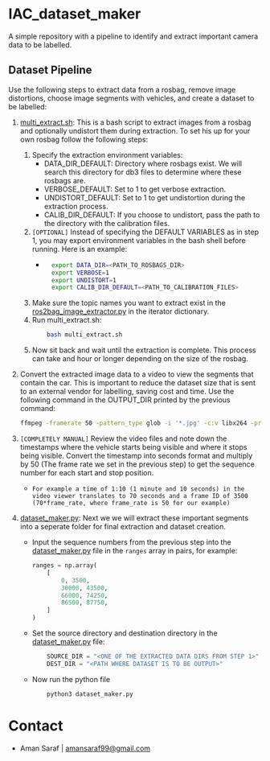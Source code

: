 # IAC_dataset_maker
A simple repository with a pipeline to identify and extract important camera data to be labelled.

## Dataset Pipeline
Use the following steps to extract data from a rosbag, remove image distortions, choose image segments with vehicles, and create a dataset to be labelled:
1. [multi_extract.sh](multi_extract.sh): This is a bash script to extract images from a rosbag and optionally undistort them during extraction. To set his up for your own rosbag follow the following steps:
    1. Specify the extraction environment variables:
        * DATA_DIR_DEFAULT: Directory where rosbags exist. We will search this directory for db3 files to determine where these rosbags are. 
        * VERBOSE_DEFAULT: Set to 1 to get verbose extraction.
        * UNDISTORT_DEFAULT: Set to 1 to get undistortion during the extraction process.
        * CALIB_DIR_DEFAULT: If you choose to undistort, pass the path to the directory with the calibration files.
    2. `[OPTIONAL]` Instead of specifying the DEFAULT VARIABLES as in step 1, you may export environment variables in the bash shell before running. Here is an example:
        * ```bash
            export DATA_DIR=<PATH_TO_ROSBAGS_DIR>
            export VERBOSE=1
            export UNDISTORT=1
            export CALIB_DIR_DEFAULT=<PATH_TO_CALIBRATION_FILES>
            ```
    3. Make sure the topic names you want to extract exist in the [ros2bag_image_extractor.py](ros2bag_image_extractor.py) in the iterator dictionary.
    4. Run multi_extract.sh:
        ```bash
            bash multi_extract.sh
        ```
    5. Now sit back and wait until the extraction is complete. This process can take and hour or longer depending on the size of the rosbag.

2. Convert the extracted image data to a video to view the segments that contain the car. This is important to reduce the dataset size that is sent to an external vendor for labelling, saving cost and time. Use the following command in the OUTPUT_DIR printed by the previous command:
    ```bash
    ffmpeg -framerate 50 -pattern_type glob -i '*.jpg' -c:v libx264 -profile:v high -crf 20 -pix_fmt yuv420p <NAME_AND_PATH_OF_VIDEO_FILE_OUTPUT.mp4>
    ```
3. `[COMPLETELY MANUAL]` Review the video files and note down the timestamps where the vehicle starts being visible and where it stops being visible. Convert the timestamp into seconds format and multiply by 50 (The frame rate we set in the previous step) to get the sequence number for each start and stop position. 
    - `For example a time of 1:10 (1 minute and 10 seconds) in the video viewer translates to 70 seconds and a frame ID of 3500 (70*frame_rate, where frame_rate is 50 for our example)`
4. [dataset_maker.py](dataset_maker.py): Next we we will extract these important segments into a seperate folder for final extraction and dataset creation. 
    - Input the sequence numbers from the previous step into the [dataset_maker.py](dataset_maker.py) file in the `ranges` array in pairs, for example: 
        ```python
        ranges = np.array(
            [
                0, 3500,
                30000, 43500,
                66000, 74250,
                86500, 87750,
            ]
        )
        ```
    - Set the source directory and destination directory in the [dataset_maker.py](dataset_maker.py) file:
        ```python
            SOURCE_DIR = "<ONE OF THE EXTRACTED DATA DIRS FROM STEP 1>"
            DEST_DIR = "<PATH WHERE DATASET IS TO BE OUTPUT>"
        ```
    - Now run the python file 
        ```
            python3 dataset_maker.py
        ```
    
# Contact
* Aman Saraf | [amansaraf99@gmail.com](mailto:amansaraf99@gmail.com)

    



